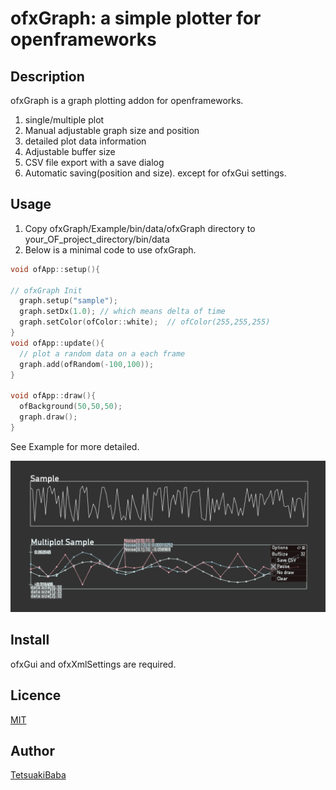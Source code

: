 ofxGraph: a simple plotter for openframeworks
====

## Description
ofxGraph is a graph plotting addon for openframeworks.

1. single/multiple plot
2. Manual adjustable graph size and position
3. detailed plot data information
4. Adjustable buffer size
5. CSV file export with a save dialog
6. Automatic saving(position and size). except for ofxGui settings.

## Usage
 1. Copy ofxGraph/Example/bin/data/ofxGraph directory to  your_OF_project_directory/bin/data
 2. Below is a minimal code to use ofxGraph.
```c++
void ofApp::setup(){

// ofxGraph Init
  graph.setup("sample");
  graph.setDx(1.0); // which means delta of time
  graph.setColor(ofColor::white);  // ofColor(255,255,255)
}
void ofApp::update(){
  // plot a random data on a each frame
  graph.add(ofRandom(-100,100));
}

void ofApp::draw(){
  ofBackground(50,50,50);
  graph.draw();
}
```

See Example for more detailed.

![Example screenshot](/screenshot.png)

## Install
ofxGui and ofxXmlSettings are required.

## Licence
[MIT](https://opensource.org/licenses/MIT)

## Author
[TetsuakiBaba](https://github.com/TetsuakiBaba)
